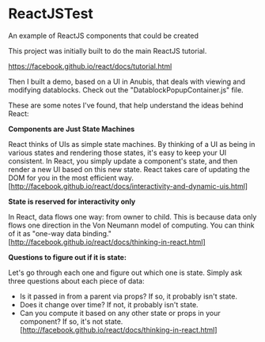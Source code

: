 # ReactJSTest
An example of ReactJS components that could be created

This project was initially built to do the main ReactJS tutorial.

https://facebook.github.io/react/docs/tutorial.html

Then I built a demo, based on a UI in Anubis, that deals with viewing and modifying datablocks. Check out the "DatablockPopupContainer.js" file.

These are some notes I've found, that help understand the ideas behind React:

**Components are Just State Machines**

React thinks of UIs as simple state machines. By thinking of a UI as being in various states and rendering those states, it's easy to keep your UI consistent.
In React, you simply update a component's state, and then render a new UI based on this new state. React takes care of updating the DOM for you in the most efficient way.
[http://facebook.github.io/react/docs/interactivity-and-dynamic-uis.html]

**State is reserved for interactivity only**

In React, data flows one way: from owner to child. This is because data only flows one direction in the Von Neumann model of computing. You can think of it as "one-way data binding."
[http://facebook.github.io/react/docs/thinking-in-react.html]

**Questions to figure out if it is state:**

Let's go through each one and figure out which one is state. Simply ask three questions about each piece of data:
* Is it passed in from a parent via props? If so, it probably isn't state.
* Does it change over time? If not, it probably isn't state.
* Can you compute it based on any other state or props in your component? If so, it's not state.
[http://facebook.github.io/react/docs/thinking-in-react.html]
